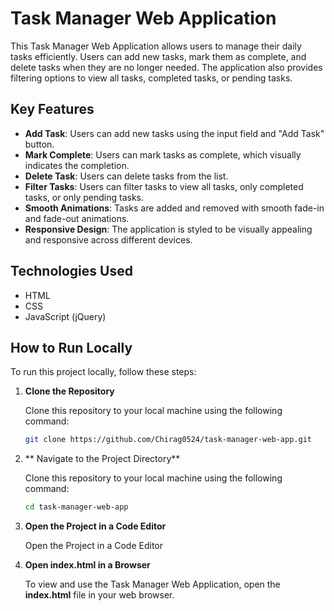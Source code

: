 # Task Manager Web Application

This Task Manager Web Application allows users to manage their daily tasks efficiently. Users can add new tasks, mark them as complete, and delete tasks when they are no longer needed. The application also provides filtering options to view all tasks, completed tasks, or pending tasks.

## Key Features

- **Add Task**: Users can add new tasks using the input field and "Add Task" button.
- **Mark Complete**: Users can mark tasks as complete, which visually indicates the completion.
- **Delete Task**: Users can delete tasks from the list.
- **Filter Tasks**: Users can filter tasks to view all tasks, only completed tasks, or only pending tasks.
- **Smooth Animations**: Tasks are added and removed with smooth fade-in and fade-out animations.
- **Responsive Design**: The application is styled to be visually appealing and responsive across different devices.

## Technologies Used

- HTML
- CSS
- JavaScript (jQuery)

## How to Run Locally

To run this project locally, follow these steps:

1. **Clone the Repository**

   Clone this repository to your local machine using the following command:
   ```bash
   git clone https://github.com/Chirag0524/task-manager-web-app.git
2. ** Navigate to the Project Directory**

   Clone this repository to your local machine using the following command:
   ```bash
   cd task-manager-web-app
3. **Open the Project in a Code Editor**

   Open the Project in a Code Editor
   
4. **Open **index.html** in a Browser**

   To view and use the Task Manager Web Application, open the **index.html** file in your web browser.
